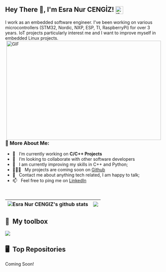 ## Hey There 👋, I'm Esra Nur CENGİZ! <a href='https://www.linkedin.com/in/esranurcengiz/'><img align='center' alt="linkedin" src="https://skillicons.dev/icons?i=linkedin" height='25px'/></a>

I work as an embedded software engineer. I've been working on various microcontrollers (STM32, Nordic, NXP, ESP, TI, RaspberryPi) for over 3 years. IoT projects particularly interest me and I want to improve myself in embedded Linux projects.
<img align="right" alt="GIF" src="https://github.com/tayfunaydinoz/GithubProfile/blob/22e637b8026cce06f9895fcaf1d7a7d6d22cdff1/CoderGif.gif" width="500" height="320" />
<br/>
<br/>
### 🧐 More About Me:

- 🔭 &nbsp; I’m currently working on **C/C++ Projects**
- 🤝 &nbsp; I’m looking to collaborate with other software developers
- 🌱 &nbsp; I am currently improving my skills in C++ and Python; 
- 👨🏻‍💻 &nbsp; My projects are coming soon on [Github](https://github.com/esranurcengiz?tab=repositories)
- 💬 &nbsp; Contact me about anything tech related, I am happy to talk;
- 📫 &nbsp; Feel free to ping me on [LinkedIn](https://www.linkedin.com/in/esranurcengiz)
<!--- 📝 &nbsp; Checkout my [resume](https://github.com/tayfunaydinoz/GithubProfile/blob/11262bdc0ea53347a7159ae47cd3a9886c8de8fd/Tayfun%20AYDINOZ%20SD%20CV.pdf) -->

<br>

| <img align="center" src="https://github-readme-stats.vercel.app/api?username=esranurcengiz&show_icons=true&include_all_commits=true&theme=radical&hide_border=true" alt="Esra Nur CENGIZ's github stats" /> | <img align="center" src="https://github-readme-stats.vercel.app/api/top-langs/?username=esranurcengiz&layout=compact&theme=radical&hide_border=true" /></a> |
| ------------- | ------------- | 

## 🧰 &nbsp;My toolbox

<img  src="https://skillicons.dev/icons?i=c,cpp,py,vscode,cmake,git,github,linux,raspberrypi&theme=dark"/>

## 🖥 &nbsp;Top Repositories

Coming Soon!
<!--
<a href="https://github.com/tayfunaydinoz/expensetracker">
  <img align="center" src="https://github-readme-stats.vercel.app/api/pin/?username=esranurcengiz&repo=expensetracker&theme=radical" />
</a>
<a href="https://github.com/tayfunaydinoz/LeetCodeSolutions">
  <img align="center" src="https://github-readme-stats.vercel.app/api/pin/?username=esranurcengiz&repo=LeetCodeSolutions&theme=radical" />
</a>
-->
